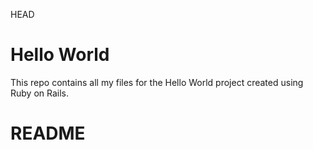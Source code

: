 HEAD
# Hello World
This repo contains all my files for the Hello World project created using Ruby on Rails.

# README
